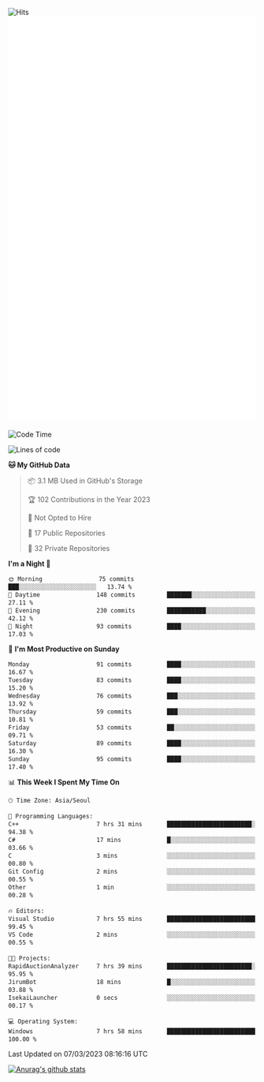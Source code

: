 ![Hits](https://hits.seeyoufarm.com/api/count/incr/badge.svg?url=https%3A%2F%2Fgithub.com%2Fkokose1234&count_bg=%2379C83D&title_bg=%23555555&icon=apple.svg&icon_color=%23E7E7E7&title=hits&edge_flat=false)
<br/>
![Metrics](https://github.com/kokose1234/kokose1234/blob/main/github-metrics.svg)

<!--START_SECTION:waka-->
![Code Time](http://img.shields.io/badge/Code%20Time-779%20hrs%2037%20mins-blue)

![Lines of code](https://img.shields.io/badge/From%20Hello%20World%20I%27ve%20Written-17.6%20million%20lines%20of%20code-blue)

**🐱 My GitHub Data** 

> 📦 3.1 MB Used in GitHub's Storage 
 > 
> 🏆 102 Contributions in the Year 2023
 > 
> 🚫 Not Opted to Hire
 > 
> 📜 17 Public Repositories 
 > 
> 🔑 32 Private Repositories 
 > 
**I'm a Night 🦉** 

```text
🌞 Morning                75 commits          ███░░░░░░░░░░░░░░░░░░░░░░   13.74 % 
🌆 Daytime                148 commits         ███████░░░░░░░░░░░░░░░░░░   27.11 % 
🌃 Evening                230 commits         ███████████░░░░░░░░░░░░░░   42.12 % 
🌙 Night                  93 commits          ████░░░░░░░░░░░░░░░░░░░░░   17.03 % 
```
📅 **I'm Most Productive on Sunday** 

```text
Monday                   91 commits          ████░░░░░░░░░░░░░░░░░░░░░   16.67 % 
Tuesday                  83 commits          ████░░░░░░░░░░░░░░░░░░░░░   15.20 % 
Wednesday                76 commits          ███░░░░░░░░░░░░░░░░░░░░░░   13.92 % 
Thursday                 59 commits          ███░░░░░░░░░░░░░░░░░░░░░░   10.81 % 
Friday                   53 commits          ██░░░░░░░░░░░░░░░░░░░░░░░   09.71 % 
Saturday                 89 commits          ████░░░░░░░░░░░░░░░░░░░░░   16.30 % 
Sunday                   95 commits          ████░░░░░░░░░░░░░░░░░░░░░   17.40 % 
```


📊 **This Week I Spent My Time On** 

```text
🕑︎ Time Zone: Asia/Seoul

💬 Programming Languages: 
C++                      7 hrs 31 mins       ████████████████████████░   94.38 % 
C#                       17 mins             █░░░░░░░░░░░░░░░░░░░░░░░░   03.66 % 
C                        3 mins              ░░░░░░░░░░░░░░░░░░░░░░░░░   00.80 % 
Git Config               2 mins              ░░░░░░░░░░░░░░░░░░░░░░░░░   00.55 % 
Other                    1 min               ░░░░░░░░░░░░░░░░░░░░░░░░░   00.28 % 

🔥 Editors: 
Visual Studio            7 hrs 55 mins       █████████████████████████   99.45 % 
VS Code                  2 mins              ░░░░░░░░░░░░░░░░░░░░░░░░░   00.55 % 

🐱‍💻 Projects: 
RapidAuctionAnalyzer     7 hrs 39 mins       ████████████████████████░   95.95 % 
JirumBot                 18 mins             █░░░░░░░░░░░░░░░░░░░░░░░░   03.88 % 
IsekaiLauncher           0 secs              ░░░░░░░░░░░░░░░░░░░░░░░░░   00.17 % 

💻 Operating System: 
Windows                  7 hrs 58 mins       █████████████████████████   100.00 % 
```


 Last Updated on 07/03/2023 08:16:16 UTC
<!--END_SECTION:waka-->

[![Anurag's github stats](https://github-readme-stats.vercel.app/api?username=kokose1234&theme=dracula)](https://github.com/anuraghazra/github-readme-stats)



	
